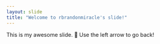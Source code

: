 ```yaml
---
layout: slide
title: "Welcome to rbrandonmiracle's slide!"
---
```

This is my awesome slide. :tada:
Use the left arrow to go back!
